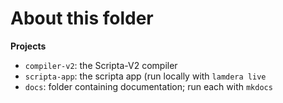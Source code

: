 # About this folder

**Projects**

- `compiler-v2`: the Scripta-V2 compiler
- `scripta-app`: the scripta app (run locally with `lamdera live`
- `docs`: folder containing documentation; run each with `mkdocs`
